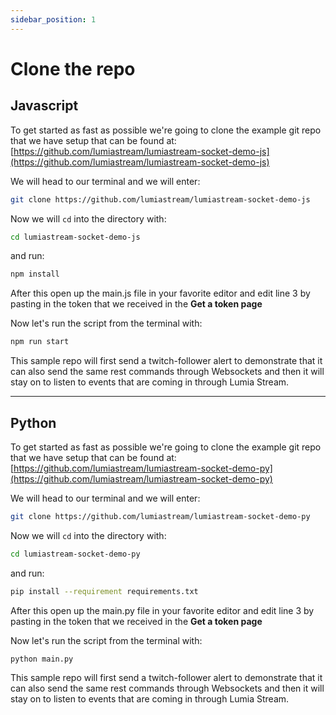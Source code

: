```yaml
---
sidebar_position: 1
---
```


# Clone the repo

## Javascript

To get started as fast as possible we're going to clone the example git repo that we have setup that can be found at: [https://github.com/lumiastream/lumiastream-socket-demo-js](https://github.com/lumiastream/lumiastream-socket-demo-js)

We will head to our terminal and we will enter:

```bash
git clone https://github.com/lumiastream/lumiastream-socket-demo-js
```

Now we will `cd` into the directory with:

```bash
cd lumiastream-socket-demo-js
```

and run:

```bash
npm install
```

After this open up the main.js file in your favorite editor and edit line 3 by pasting in the token that we received in the **Get a token page**

Now let's run the script from the terminal with:

```bash
npm run start
```

This sample repo will first send a twitch-follower alert to demonstrate that it can also send the same rest commands through Websockets and then it will stay on to listen to events that are coming in through Lumia Stream.

---

## Python

To get started as fast as possible we're going to clone the example git repo that we have setup that can be found at: [https://github.com/lumiastream/lumiastream-socket-demo-py](https://github.com/lumiastream/lumiastream-socket-demo-py)

We will head to our terminal and we will enter:

```bash
git clone https://github.com/lumiastream/lumiastream-socket-demo-py
```

Now we will `cd` into the directory with:

```bash
cd lumiastream-socket-demo-py
```

and run:

```bash
pip install --requirement requirements.txt
```

After this open up the main.py file in your favorite editor and edit line 3 by pasting in the token that we received in the **Get a token page**

Now let's run the script from the terminal with:

```bash
python main.py
```

This sample repo will first send a twitch-follower alert to demonstrate that it can also send the same rest commands through Websockets and then it will stay on to listen to events that are coming in through Lumia Stream.
